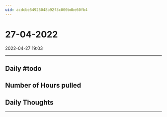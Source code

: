 ```yaml
---
uid: acdcbe54925048b92f3c000bdbe60fb4
---
```


# 27-04-2022
2022-04-27 19:03

---


## Daily #todo 

## Number of Hours pulled 

## Daily Thoughts




--- 
